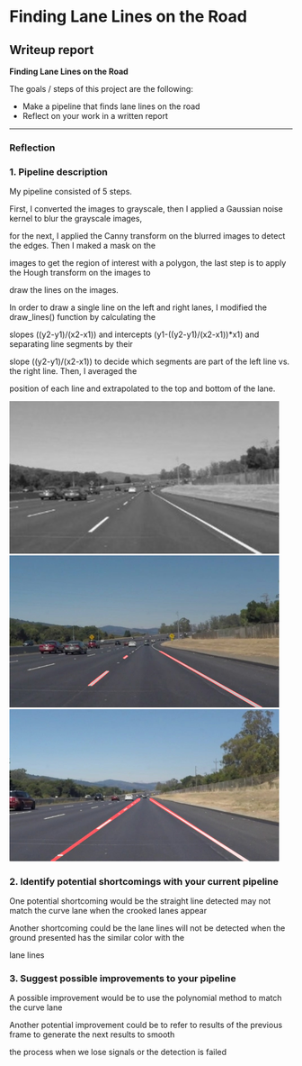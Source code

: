 # **Finding Lane Lines on the Road** 

## Writeup report

**Finding Lane Lines on the Road**

The goals / steps of this project are the following:

* Make a pipeline that finds lane lines on the road
* Reflect on your work in a written report


---

### Reflection

### 1. Pipeline description

My pipeline consisted of 5 steps. 

First, I converted the images to grayscale, then I applied a Gaussian noise kernel to blur the grayscale images,

for the next, I applied the Canny transform on the blurred images to detect the edges. Then I maked a mask on the 

images to get the region of interest with a polygon, the last step is to apply the Hough transform on the images to

draw the lines on the images.

In order to draw a single line on the left and right lanes, I modified the draw_lines() function by calculating the

slopes ((y2-y1)/(x2-x1)) and intercepts (y1-((y2-y1)/(x2-x1))*x1) and separating line segments by their 

slope ((y2-y1)/(x2-x1)) to decide which segments are part of the left line vs. the right line. Then, I averaged the 

position of each line and extrapolated to the top and bottom of the lane.



<img src="examples/grayscale.jpg" width="480" alt="Grayscale Image" />
<img src="test_images_output/solidWhiteCurve.jpg" width="480" alt="Combined Image" />
<img src="examples/laneLines_thirdPass.jpg" width="480" alt="Combined Straight Line Image" />


### 2. Identify potential shortcomings with your current pipeline


One potential shortcoming would be the straight line detected may not match the curve lane when the crooked lanes appear

Another shortcoming could be the lane lines will not be detected when the ground presented has the similar color with the

lane lines


### 3. Suggest possible improvements to your pipeline

A possible improvement would be to use the polynomial method to match the curve lane

Another potential improvement could be to refer to results of the previous frame to generate the next results to smooth

the process when we lose signals or the detection is failed

